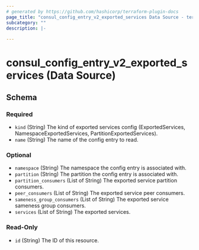 ```yaml
---
# generated by https://github.com/hashicorp/terraform-plugin-docs
page_title: "consul_config_entry_v2_exported_services Data Source - terraform-provider-consul"
subcategory: ""
description: |-
  
---
```


# consul_config_entry_v2_exported_services (Data Source)





<!-- schema generated by tfplugindocs -->
## Schema

### Required

- `kind` (String) The kind of exported services config (ExportedServices, NamespaceExportedServices, PartitionExportedServices).
- `name` (String) The name of the config entry to read.

### Optional

- `namespace` (String) The namespace the config entry is associated with.
- `partition` (String) The partition the config entry is associated with.
- `partition_consumers` (List of String) The exported service partition consumers.
- `peer_consumers` (List of String) The exported service peer consumers.
- `sameness_group_consumers` (List of String) The exported service sameness group consumers.
- `services` (List of String) The exported services.

### Read-Only

- `id` (String) The ID of this resource.
